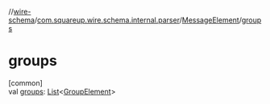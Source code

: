 //[wire-schema](../../../index.md)/[com.squareup.wire.schema.internal.parser](../index.md)/[MessageElement](index.md)/[groups](groups.md)

# groups

[common]\
val [groups](groups.md): [List](https://kotlinlang.org/api/latest/jvm/stdlib/kotlin.collections/-list/index.html)&lt;[GroupElement](../-group-element/index.md)&gt;
